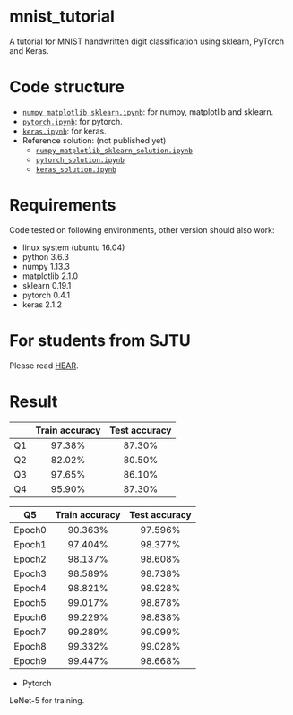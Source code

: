 # mnist_tutorial
A tutorial for MNIST handwritten digit classification using sklearn, PyTorch and Keras.

# Code structure
* [`numpy_matplotlib_sklearn.ipynb`](numpy_matplotlib_sklearn.ipynb): for numpy, matplotlib and sklearn.
* [`pytorch.ipynb`](pytorch.ipynb): for pytorch.
* [`keras.ipynb`](keras.ipynb): for keras.
* Reference solution: (not published yet)
    * [`numpy_matplotlib_sklearn_solution.ipynb`](numpy_matplotlib_sklearn_solution.ipynb)
    * [`pytorch_solution.ipynb`](pytorch_solution.ipynb)
    * [`keras_solution.ipynb`](keras_solution.ipynb)

# Requirements
Code tested on following environments, other version should also work:
* linux system (ubuntu 16.04) 
* python 3.6.3
* numpy 1.13.3
* matplotlib 2.1.0
* sklearn 0.19.1
* pytorch 0.4.1
* keras 2.1.2

# For students from SJTU
Please read [HEAR](EE369.md).

# Result

|      | Train accuracy | Test accuracy |
| :--: | :------------: | :-----------: |
|  Q1  |     97.38%     |    87.30%     |
|  Q2  |     82.02%     |    80.50%     |
|  Q3  |     97.65%     |    86.10%     |
|  Q4  |     95.90%     |    87.30%     |

|   Q5   | Train accuracy | Test accuracy |
| :----: | :------------: | :-----------: |
| Epoch0 |    90.363%     |    97.596%    |
| Epoch1 |    97.404%     |    98.377%    |
| Epoch2 |    98.137%     |    98.608%    |
| Epoch3 |    98.589%     |    98.738%    |
| Epoch4 |    98.821%     |    98.928%    |
| Epoch5 |    99.017%     |    98.878%    |
| Epoch6 |    99.229%     |    98.838%    |
| Epoch7 |    99.289%     |    99.099%    |
| Epoch8 |    99.332%     |    99.028%    |
| Epoch9 |    99.447%     |    98.668%    |

* Pytorch

LeNet-5 for training.

